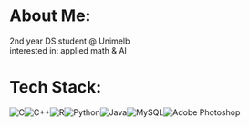 # About Me:
2nd year DS student @ Unimelb <br> interested in: applied math & AI 


# Tech Stack:
![C](https://img.shields.io/badge/c-%2300599C.svg?style=flat-square&logo=c&logoColor=white)![C++](https://img.shields.io/badge/c++-%2300599C.svg?style=flat-square&logo=c%2B%2B&logoColor=white)![R](https://img.shields.io/badge/r-%23276DC3.svg?style=flat-square&logo=r&logoColor=white)![Python](https://img.shields.io/badge/python-3670A0?style=flat-square&logo=python&logoColor=ffdd54)![Java](https://img.shields.io/badge/java-%23ED8B00.svg?style=flat-square&logo=openjdk&logoColor=white)![MySQL](https://img.shields.io/badge/mysql-4479A1.svg?style=flat-square&logo=mysql&logoColor=white)![Adobe Photoshop](https://img.shields.io/badge/adobe%20photoshop-%2331A8FF.svg?style=flat-square&logo=adobe%20photoshop&logoColor=white) 

<!-- Proudly created with GPRM ( https://gprm.itsvg.in ) -->
 
